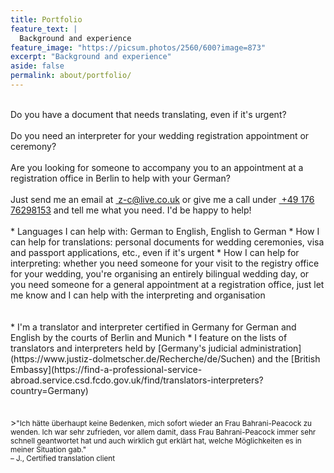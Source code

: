 ```yaml
---
title: Portfolio
feature_text: |
  Background and experience
feature_image: "https://picsum.photos/2560/600?image=873"
excerpt: "Background and experience"
aside: false
permalink: about/portfolio/
---
```


<br>
Do you have a document that needs translating, even if it's urgent?<br><br>
Do you need an interpreter for your wedding registration appointment or ceremony?<br><br>
Are you looking for someone to accompany you to an appointment at a registration office in Berlin to help with your German? 
<br><br>
Just send me an email at <a href="mailto:z-c@live.co.uk">&nbsp;z-c@live.co.uk</a> or give me a call under <a href="tel:004917676298153">&nbsp;+49 176 76298153</a> and tell me what you need. I'd be happy to help!
<br><br>
* Languages I can help with: German to English, English to German
* How I can help for translations: personal documents for wedding ceremonies, visa and passport applications, etc., even if it's urgent
* How I can help for interpreting: whether you need someone for your visit to the registry office for your wedding, you're organising an entirely bilingual wedding day, or you need someone for a general appointment at a registration office, just let me know and I can help with the interpreting and organisation
<br><br><br>
* I'm a translator and interpreter certified in Germany for German and English by the courts of Berlin and Munich
* I feature on the lists of translators and interpreters held by [Germany's judicial administration](https://www.justiz-dolmetscher.de/Recherche/de/Suchen) and the [British Embassy](https://find-a-professional-service-abroad.service.csd.fcdo.gov.uk/find/translators-interpreters?country=Germany)
<br><br><br>
><small>"Ich hätte überhaupt keine Bedenken, mich sofort wieder an Frau Bahrani-Peacock zu wenden. Ich war sehr zufrieden, vor allem damit, dass Frau Bahrani-Peacock immer sehr schnell geantwortet hat und auch wirklich gut erklärt hat, welche Möglichkeiten es in meiner Situation gab."<br>
– J., Certified translation client</small>